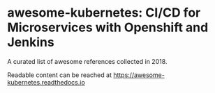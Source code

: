 # awesome-kubernetes: CI/CD for Microservices with Openshift and Jenkins
A curated list of awesome references collected in 2018.

Readable content can be reached at https://awesome-kubernetes.readthedocs.io

